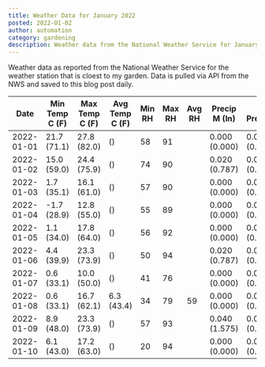 ```yaml
---
title: Weather Data for January 2022
posted: 2022-01-02
author: automation
category: gardening
description: Weather data from the National Weather Service for January 2022
---
```


Weather data as reported from the National Weather Service for the weather station 
that is cloest to my garden. Data is pulled via API from the NWS and saved to this 
blog post daily.

|Date|Min Temp C (F)|Max Temp C (F)|Avg Temp C (F)|Min RH|Max RH|Avg RH|Precip M (In)|Avg Precip/Hr|
|---|---|---|---|---|---|---|---|---|
|2022-01-01|21.7 (71.1)|27.8 (82.0)| ()|58|91||0.000 (0.000)|0.000 (0.000)|
|2022-01-02|15.0 (59.0)|24.4 (75.9)| ()|74|90||0.020 (0.787)|0.020 (0.020)|
|2022-01-03|1.7 (35.1)|16.1 (61.0)| ()|57|90||0.000 (0.000)|0.000 (0.000)|
|2022-01-04|-1.7 (28.9)|12.8 (55.0)| ()|55|89||0.000 (0.000)|0.000 (0.000)|
|2022-01-05|1.1 (34.0)|17.8 (64.0)| ()|56|92||0.000 (0.000)|0.000 (0.000)|
|2022-01-06|4.4 (39.9)|23.3 (73.9)| ()|50|94||0.020 (0.787)|0.025 (0.025)|
|2022-01-07|0.6 (33.1)|10.0 (50.0)| ()|41|76||0.000 (0.000)|0.000 (0.000)|
|2022-01-08|0.6 (33.1)|16.7 (62.1)|6.3 (43.4)|34|79|59|0.000 (0.000)|0.000 (0.000)|
|2022-01-09|8.9 (48.0)|23.3 (73.9)| ()|57|93||0.040 (1.575)|0.045 (0.045)|
|2022-01-10|6.1 (43.0)|17.2 (63.0)| ()|20|94||0.000 (0.000)|0.000 (0.000)|
